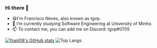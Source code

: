 ### Hi there 👋

- 😄I'm Francisco Neves, also known as tgvp.
- 🔭 I’m currently studying Software Engineering at University of Minho.
- 📫 To contact me, you can add me on Discord: tgvp#0705

[![franl08's GitHub stats](https://github-readme-stats.vercel.app/api?username=franl08&count_private=true&&show_icons=true&theme=gotham)](https://github.com/anuraghazra/github-readme-stats) ![Top Langs](https://github-readme-stats.vercel.app/api/top-langs/?username=franl08&layout=compact&theme=gotham)
